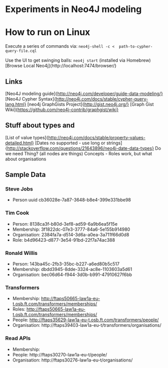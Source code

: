 
# Experiments in Neo4J modeling


# How to run on Linux
Execute a series of commands via:
`neo4j-shell -c <  path-to-cypher-query-file.cql`

Use the UI to get swinging balls:
`neo4j start` (installed via Homebrew)
[Browse Local Neo4j]{http://localhost:7474/browser/}


## Links
[Neo4J modeling guide]{http://neo4j.com/developer/guide-data-modeling/}
[Neo4J Cypher Syntax]{http://neo4j.com/docs/stable/cypher-query-lang.html}
[neo4j GraphGists Project]{http://gist.neo4j.org/}
[Graph Gist Wiki]{https://github.com/neo4j-contrib/graphgist/wiki}


## Stuff about types and
[List of value types]{http://neo4j.com/docs/stable/property-values-detailed.html}
[Dates no supported - use long or strings]{http://stackoverflow.com/questions/21643896/neo4j-date-data-types}
Do we need Thing? (all nodes are things)
Concepts - Roles work, but what about organisations

## Sample Data

### Steve Jobs
* Person uuid cb36028e-7a87-3648-b8e4-399e331bbe98



### Tim Cook
* Person: 8138ca3f-b80d-3ef8-ad59-6a9b6ea5f15e
* Membership: 3f1822dc-07e3-3777-84a6-5e155b914980
* Organisation: 2384fa7a-d514-3d6a-a0ea-3a711f66d0d8
* Role: b4d96423-d877-3e54-91bd-22f7a74ac388

### Ronald Willis
* Person: 143ba45c-2fb3-35bc-b227-a6ed80b5c517
* Membership: dbdd3945-8dde-3324-ac8e-1103603a5d61
* Organisation: bec06d64-f944-3d0b-b991-47910627f6bb

### Transformers
* Membership: http://ftaps50665-law1a-eu-t.osb.ft.com/transformers/memberships/
* Roles: http://ftaps50665-law1a-eu-t.osb.ft.com/transformers/memberships/
* People: http://ftaps35629-law1a-eu-t.osb.ft.com/transformers/people/
* Organisation: http://ftaps39403-law1a-eu-t/transformers/organisations/

### Read APIs
* Membership:
* People: http://ftaps30270-law1a-eu-t/people/
* Organisation: http://ftaps30276-law1a-eu-t/organisations/
